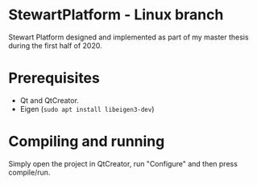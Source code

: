 # StewartPlatform - Linux branch
Stewart Platform designed and implemented as part of my master thesis during the first half of 2020.

# Prerequisites 
* Qt and QtCreator.
* Eigen (`sudo apt install libeigen3-dev`)

# Compiling and running
Simply open the project in QtCreator, run "Configure" and then press compile/run.




